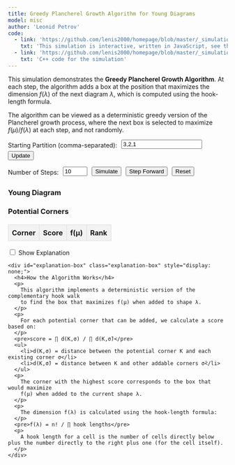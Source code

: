 ```yaml
---
title: Greedy Plancherel Growth Algorithm for Young Diagrams
model: misc
author: 'Leonid Petrov'
code:
  - link: 'https://github.com/lenis2000/homepage/blob/master/_simulations/misc/2025-05-07-dim-lambda-greedy.md'
    txt: 'This simulation is interactive, written in JavaScript, see the source code of this page at the link'
  - link: 'https://github.com/lenis2000/homepage/blob/master/_simulations/misc/2025-05-07-dim-lambda-greedy.cpp'
    txt: 'C++ code for the simulation'
---
```


<style>
  /* Ensure the container scales properly */
  #simulation-container {
    width: 100%;
    max-width: 1000px;
    margin: 0 auto;
  }

  /* Young diagram table styling */
  .young-diagram-cell {
    width: 40px;
    height: 40px;
    font-size: 12px;
    text-align: center;
    vertical-align: middle;
    border: 1px solid #333;
  }

  .young-diagram-cell.active {
    background-color: #f0f0f0;
  }

  .young-diagram-cell.best-corner {
    background-color: #ffc107;
    border: 2px solid #ff9800;
  }

  .young-diagram-cell.addable {
    background-color: #e0e0e0;
    border: 1px dashed #333;
  }

  /* Styling for corners table */
  #corners-table {
    width: 100%;
    border-collapse: collapse;
    margin-top: 20px;
  }

  #corners-table th, #corners-table td {
    border: 1px solid #ddd;
    padding: 8px;
    text-align: center;
  }

  #corners-table th {
    background-color: #f2f2f2;
  }

  #corners-table tr.best-corner {
    background-color: #fff8e1;
  }

  /* Controls styling */
  .controls-row {
    margin-bottom: 10px;
    display: flex;
    align-items: center;
    flex-wrap: wrap;
  }

  .controls-row label {
    margin-right: 10px;
  }

  .controls-row input, .controls-row button {
    margin-right: 10px;
    margin-bottom: 5px;
  }

  /* Explanation box styling */
  .explanation-box {
    background-color: #f9f9f9;
    border: 1px solid #ddd;
    padding: 15px;
    margin-top: 20px;
    border-radius: 5px;
  }

  /* Progress indicator */
  #progress-indicator {
    margin-top: 10px;
    font-weight: bold;
  }

  /* Responsive adjustments */
  @media (max-width: 768px) {
    .young-diagram-cell {
      width: 30px;
      height: 30px;
      font-size: 10px;
    }

    .controls-row {
      flex-direction: column;
      align-items: flex-start;
    }

    .controls-row input, .controls-row button {
      margin-bottom: 10px;
    }
  }
</style>

<script src="{{site.url}}/js/2025-05-07-dim-lambda-greedy.js"></script>

This simulation demonstrates the **Greedy Plancherel Growth Algorithm**. At each step, the algorithm adds a box at the position that maximizes the dimension $f(\lambda)$ of the next diagram $\lambda$, which is computed using the hook-length formula.

The algorithm can be viewed as a deterministic greedy version of the Plancherel growth process, where the next box is selected to maximize $f(\mu)/f(\lambda)$ at each step, and not randomly.

<div id="simulation-container">
  <div class="controls-row">
    <label for="partition-input">Starting Partition (comma-separated):</label>
    <input type="text" id="partition-input" value="3,2,1" />
    <button id="update-btn" class="btn btn-primary">Update</button>
  </div>

  <div class="controls-row">
    <label for="steps-input">Number of Steps:</label>
    <input type="number" id="steps-input" value="10" min="1" max="50" />
    <button id="simulate-btn" class="btn btn-primary">Simulate</button>
    <button id="step-btn" class="btn btn-secondary">Step Forward</button>
    <button id="reset-btn" class="btn btn-danger">Reset</button>
  </div>

  <div id="progress-indicator"></div>

  <div class="row mt-4">
    <div class="col-md-6">
      <h3>Young Diagram</h3>
      <div id="young-diagram-container"></div>
    </div>
    <div class="col-md-6">
      <h3>Potential Corners</h3>
      <table id="corners-table">
        <thead>
          <tr>
            <th>Corner</th>
            <th>Score</th>
            <th>f(μ)</th>
            <th>Rank</th>
          </tr>
        </thead>
        <tbody></tbody>
      </table>
    </div>
  </div>

  <div class="mt-4">
    <label>
      <input type="checkbox" id="show-explanation" />
      Show Explanation
    </label>

    <div id="explanation-box" class="explanation-box" style="display: none;">
      <h4>How the Algorithm Works</h4>
      <p>
        This algorithm implements a deterministic version of the complementary hook walk
        to find the box that maximizes f(μ) when added to shape λ.
      </p>
      <p>
        For each potential corner that can be added, we calculate a score based on:
      </p>
      <pre>score = ∏ d(K,σ) / ∏ d(K,σ̄)</pre>
      <ul>
        <li>d(K,σ) = distance between the potential corner K and each existing corner σ</li>
        <li>d(K,σ̄) = distance between K and other addable corners σ̄</li>
      </ul>
      <p>
        The corner with the highest score corresponds to the box that would maximize
        f(μ) when added to the current shape λ.
      </p>
      <p>
        The dimension f(λ) is calculated using the hook-length formula:
      </p>
      <pre>f(λ) = n! / ∏ hook lengths</pre>
      <p>
        A hook length for a cell is the number of cells directly below plus the number directly to the right plus one (for the cell itself).
      </p>
    </div>
  </div>
</div>

<script>
// Add extensive debug logging
console.log("Script starting - checking Module availability");

// Debug function
function dumpObject(obj, name) {
  console.log(`Dumping ${name}: ${typeof obj}`);
  if (obj) {
    console.log(`Keys: ${Object.keys(obj).join(', ')}`);
  } else {
    console.log(`${name} is null or undefined`);
  }
}

// Log initial Module state
dumpObject(window.Module, "window.Module before definition");

// Use a different approach with a global moduleConfig
window.moduleConfig = {
    onRuntimeInitialized: async function() {
      // Debug check for Module functions
      console.log("Runtime initialized, checking exported WASM functions");
      dumpObject(Module, "Module in onRuntimeInitialized");

      if (typeof Module.cwrap !== 'function') {
        console.error("Module.cwrap is not a function!", typeof Module.cwrap);
        alert("WebAssembly module not loaded correctly. See console for details.");
        return;
      }

      // Wrap exported functions (with try/catch)
      console.log("Wrapping WASM functions");
      let simulateGreedyHook, freeString, getProgress;

      try {
        simulateGreedyHook = Module.cwrap('simulateGreedyHook', 'number', ['string', 'number'], {async: true});
        console.log("simulateGreedyHook wrapped successfully:", typeof simulateGreedyHook);
      } catch (e) {
        console.error("Error wrapping simulateGreedyHook:", e);
        alert("Error loading WebAssembly function: simulateGreedyHook");
        return;
      }

      try {
        freeString = Module.cwrap('freeString', null, ['number']);
        console.log("freeString wrapped successfully:", typeof freeString);
      } catch (e) {
        console.error("Error wrapping freeString:", e);
        alert("Error loading WebAssembly function: freeString");
        return;
      }

      try {
        getProgress = Module.cwrap('getProgress', 'number', []);
        console.log("getProgress wrapped successfully:", typeof getProgress);
      } catch (e) {
        console.error("Error wrapping getProgress:", e);
        alert("Error loading WebAssembly function: getProgress");
        return;
      }

      // Elements
      const partitionInput = document.getElementById('partition-input');
      const stepsInput = document.getElementById('steps-input');
      const updateBtn = document.getElementById('update-btn');
      const simulateBtn = document.getElementById('simulate-btn');
      const stepBtn = document.getElementById('step-btn');
      const resetBtn = document.getElementById('reset-btn');
      const youngDiagramContainer = document.getElementById('young-diagram-container');
      const cornersTable = document.getElementById('corners-table').querySelector('tbody');
      const progressIndicator = document.getElementById('progress-indicator');
      const showExplanationCheckbox = document.getElementById('show-explanation');
      const explanationBox = document.getElementById('explanation-box');

      // State variables
      let simulationData = [];
      let currentStep = 0;
      let isProcessing = false;
      let progressInterval = null;

      // Initialize with default values
      updatePartition();

      // Event listeners
      updateBtn.addEventListener('click', updatePartition);
      simulateBtn.addEventListener('click', runSimulation);
      stepBtn.addEventListener('click', stepForward);
      resetBtn.addEventListener('click', resetSimulation);
      showExplanationCheckbox.addEventListener('change', toggleExplanation);

      // Toggle explanation visibility
      function toggleExplanation() {
        explanationBox.style.display = showExplanationCheckbox.checked ? 'block' : 'none';
      }

      // Update partition from input
      function updatePartition() {
        try {
          const partitionStr = partitionInput.value.trim();
          const partition = partitionStr.split(',').map(x => parseInt(x.trim()));

          // Validate partition
          if (partition.some(isNaN)) {
            alert('Invalid input: must be comma-separated integers');
            return;
          }

          // Check that it's a valid partition (non-increasing)
          for (let i = 1; i < partition.length; i++) {
            if (partition[i] > partition[i-1]) {
              alert('Invalid partition: row lengths must be non-increasing');
              return;
            }
          }

          // Reset and update with new partition
          resetSimulation();
        } catch (error) {
          alert('Invalid input: must be comma-separated integers');
        }
      }

      // Run the simulation
      async function runSimulation() {
        if (isProcessing) return;

        try {
          isProcessing = true;
          const partitionStr = partitionInput.value.trim();
          const steps = parseInt(stepsInput.value, 10);

          if (isNaN(steps) || steps < 1 || steps > 50) {
            alert('Number of steps must be between 1 and 50');
            isProcessing = false;
            return;
          }

          // Disable controls during processing
          updateBtn.disabled = true;
          simulateBtn.disabled = true;
          stepBtn.disabled = true;
          resetBtn.disabled = true;

          // Start progress monitoring
          startProgressMonitoring();

          // Run the simulation
          try {
            console.log("Calling simulateGreedyHook with params:", partitionStr, steps);

            // First check if function still exists
            if (typeof simulateGreedyHook !== 'function') {
              console.error("simulateGreedyHook is no longer a function:", typeof simulateGreedyHook);
              throw new Error("WebAssembly function lost: simulateGreedyHook");
            }

            // Call the WASM function with detailed logging
            console.time("simulateGreedyHook execution time");
            const resultPtr = await simulateGreedyHook(partitionStr, steps);
            console.timeEnd("simulateGreedyHook execution time");
            console.log("simulateGreedyHook returned pointer:", resultPtr);

            if (!resultPtr) {
              console.error("simulateGreedyHook returned null or 0 pointer");
              throw new Error("WebAssembly function returned null result");
            }

            console.log("Calling UTF8ToString on result pointer");
            const jsonStr = Module.UTF8ToString(resultPtr);
            console.log("Result string length:", jsonStr.length);
            console.log("Result string preview:", jsonStr.substring(0, 200) + "...");

            console.log("Freeing result pointer");
            freeString(resultPtr);

            // Parse the results
            console.log("Parsing JSON result");
            simulationData = JSON.parse(jsonStr);
            console.log("Parsed JSON data length:", simulationData.length);
            currentStep = 0;

            // Display the first step
            console.log("Displaying first step");
            displayStep(currentStep);
          } catch (error) {
            console.error('Simulation error:', error);
            alert('Error running simulation: ' + error.message);
          }

          // Stop progress monitoring
          stopProgressMonitoring();

          // Re-enable controls
          updateBtn.disabled = false;
          simulateBtn.disabled = false;
          stepBtn.disabled = false;
          resetBtn.disabled = false;

          isProcessing = false;
        } catch (error) {
          console.error('Error:', error);
          alert('An error occurred: ' + error.message);
          isProcessing = false;

          // Re-enable controls
          updateBtn.disabled = false;
          simulateBtn.disabled = false;
          stepBtn.disabled = false;
          resetBtn.disabled = false;

          stopProgressMonitoring();
        }
      }

      // Step forward in the simulation
      function stepForward() {
        if (currentStep < simulationData.length - 1) {
          currentStep++;
          displayStep(currentStep);
        }
      }

      // Reset simulation
      function resetSimulation() {
        currentStep = 0;

        if (simulationData.length > 0) {
          displayStep(currentStep);
        } else {
          // Clear the display if no data
          youngDiagramContainer.innerHTML = '';
          cornersTable.innerHTML = '';
        }
      }

      // Start monitoring progress
      function startProgressMonitoring() {
        progressIndicator.textContent = 'Processing... (0%)';
        progressInterval = setInterval(() => {
          const progress = getProgress();
          progressIndicator.textContent = `Processing... (${progress}%)`;

          if (progress >= 100) {
            clearInterval(progressInterval);
            progressIndicator.textContent = 'Processing complete!';

            // Clear the message after a delay
            setTimeout(() => {
              progressIndicator.textContent = '';
            }, 2000);
          }
        }, 100);
      }

      // Stop monitoring progress
      function stopProgressMonitoring() {
        if (progressInterval) {
          clearInterval(progressInterval);
          progressInterval = null;
        }
      }

      // Display the current step of the simulation
      function displayStep(stepIndex) {
        if (!simulationData || stepIndex >= simulationData.length) return;

        const stepData = simulationData[stepIndex];
        const partition = stepData.partition;
        const bestCorner = stepData.bestCorner;
        const cornerScores = stepData.cornerScores;
        const fValues = stepData.fValues;

        // Render Young diagram
        renderYoungDiagram(partition, bestCorner, cornerScores.map(c => c.corner));

        // Render corners table
        renderCornersTable(cornerScores, fValues, bestCorner);
      }

      // Render the Young diagram
      function renderYoungDiagram(partition, bestCorner, addableCorners) {
        youngDiagramContainer.innerHTML = '';

        // Create a table for the Young diagram
        const table = document.createElement('table');
        table.className = 'young-diagram-table';

        // Determine maximum dimensions needed
        const rows = partition.length + 2;  // Add extra rows for potential new row
        const cols = (partition.length > 0 ? partition[0] : 0) + 2;  // Add extra column

        // Create the table
        for (let i = 0; i < rows; i++) {
          const row = document.createElement('tr');

          for (let j = 0; j < cols; j++) {
            const cell = document.createElement('td');
            cell.className = 'young-diagram-cell';

            // Determine if this cell is part of the Young diagram
            if (i < partition.length && j < partition[i]) {
              cell.classList.add('active');

              // Calculate and display hook length
              const hookLength = calculateHookLength(i, j, partition);
              cell.textContent = hookLength;
            }
            // Check if this is the best corner
            else if (i === bestCorner[0] && j === bestCorner[1]) {
              cell.classList.add('best-corner');
              cell.textContent = '+';
            }
            // Check if this is an addable corner
            else if (isAddableCorner(i, j, addableCorners)) {
              cell.classList.add('addable');
              cell.textContent = '+';
            }

            row.appendChild(cell);
          }

          table.appendChild(row);
        }

        youngDiagramContainer.appendChild(table);
      }

      // Check if a cell is an addable corner
      function isAddableCorner(row, col, corners) {
        return corners.some(corner => corner[0] === row && corner[1] === col);
      }

      // Calculate hook length for a cell
      function calculateHookLength(row, col, partition) {
        if (row >= partition.length || col >= partition[row]) return 0;

        // Calculate arm length (cells to the right)
        const armLength = partition[row] - col - 1;

        // Calculate leg length (cells below)
        let legLength = 0;
        for (let i = row + 1; i < partition.length; i++) {
          if (col < partition[i]) legLength++;
        }

        // Hook length = arm + leg + 1 (the cell itself)
        return armLength + legLength + 1;
      }

      // Render the corners table
      function renderCornersTable(cornerScores, fValues, bestCorner) {
        cornersTable.innerHTML = '';

        // Sort corners by score (highest first)
        const sortedCorners = [...cornerScores].sort((a, b) => b.score - a.score);

        // Create rows for each corner
        sortedCorners.forEach((item, index) => {
          const row = document.createElement('tr');

          // Highlight the best corner
          if (item.corner[0] === bestCorner[0] && item.corner[1] === bestCorner[1]) {
            row.classList.add('best-corner');
          }

          // Corner coordinates
          const cornerCell = document.createElement('td');
          cornerCell.textContent = `[${item.corner[0]}, ${item.corner[1]}]`;
          row.appendChild(cornerCell);

          // Score
          const scoreCell = document.createElement('td');
          scoreCell.textContent = item.score.toFixed(4);
          row.appendChild(scoreCell);

          // Find matching f value
          const fValueMatch = fValues.find(f =>
            f.corner[0] === item.corner[0] && f.corner[1] === item.corner[1]
          );

          // f(μ) value
          const fValueCell = document.createElement('td');
          fValueCell.textContent = fValueMatch ? fValueMatch.fValue.toFixed(2) : 'N/A';
          row.appendChild(fValueCell);

          // Rank
          const rankCell = document.createElement('td');
          rankCell.textContent = index + 1;
          row.appendChild(rankCell);

          cornersTable.appendChild(row);
        });
      }

      // Run an initial simulation with the default values
      runSimulation();
    }
  };
}

// Add event listener for when the DOM is fully loaded
document.addEventListener('DOMContentLoaded', function() {
  console.log("DOM fully loaded - checking Module status");
  dumpObject(window.Module, "window.Module after DOMContentLoaded");

  // If Module exists, use setTimeout to wait for it to be fully initialized
  if (window.Module) {
    console.log("Module exists, waiting for it to be fully initialized");
    setTimeout(function() {
      console.log("Checking if Module is ready");
      dumpObject(window.Module, "window.Module after timeout");

      // If onRuntimeInitialized hasn't been called yet, replace it with our version
      if (typeof window.Module.onRuntimeInitialized === 'function') {
        const originalCallback = window.Module.onRuntimeInitialized;
        console.log("Found existing onRuntimeInitialized, wrapping it");

        window.Module.onRuntimeInitialized = function() {
          console.log("Runtime initialized - calling original callback");
          originalCallback();
          console.log("Original callback complete - calling our moduleConfig callback");
          window.moduleConfig.onRuntimeInitialized();
        };
      } else {
        console.log("Setting onRuntimeInitialized from moduleConfig");
        window.Module.onRuntimeInitialized = window.moduleConfig.onRuntimeInitialized;
      }
    }, 500); // Wait 500ms for Module to be ready
  } else {
    console.log("Module not found, setting window.Module = window.moduleConfig");
    window.Module = window.moduleConfig;
  }
});

// Add a timeout as a fallback to check Module status
setTimeout(function() {
  console.log("Fallback timeout checking Module status");
  dumpObject(window.Module, "window.Module after fallback timeout");

  // Check if we need to apply our moduleConfig
  if (window.Module && !window.Module._appliedConfig) {
    console.log("Applying moduleConfig in fallback");
    window.Module._appliedConfig = true;

    if (typeof window.Module.onRuntimeInitialized === 'function' &&
        window.Module.onRuntimeInitialized !== window.moduleConfig.onRuntimeInitialized) {
      const originalCallback = window.Module.onRuntimeInitialized;
      window.Module.onRuntimeInitialized = function() {
        console.log("Runtime initialized in fallback - calling original callback");
        originalCallback();
        console.log("Original callback complete in fallback - calling our moduleConfig callback");
        window.moduleConfig.onRuntimeInitialized();
      };
    } else {
      window.Module.onRuntimeInitialized = window.moduleConfig.onRuntimeInitialized;
    }
  }
}, 2000); // Wait 2 seconds as a fallback
</script>

